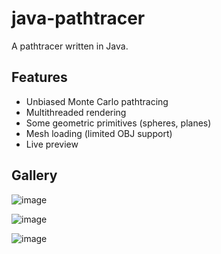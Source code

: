 # java-pathtracer
A pathtracer written in Java.

## Features
- Unbiased Monte Carlo pathtracing
- Multithreaded rendering
- Some geometric primitives (spheres, planes)
- Mesh loading (limited OBJ support)
- Live preview

## Gallery

![image](https://i.imgur.com/7pwz5Uq.png)

![image](https://i.imgur.com/T6QSeCB.gif)

![image](https://i.imgur.com/8GLaNmy.png)
